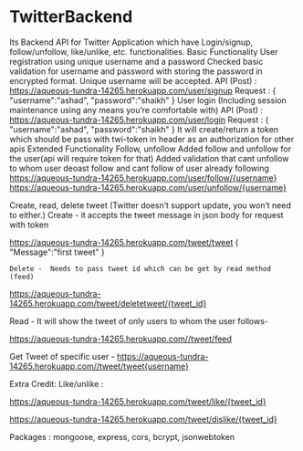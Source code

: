 # TwitterBackend
Its Backend API for Twitter Application which have Login/signup, follow/unfollow, like/unlike, etc. functionalities. 
Basic Functionality 
User registration using unique username and a password
Checked basic validation for username and password with storing the password in encrypted format.
Unique username will be accepted.
API (Post) : https://aqueous-tundra-14265.herokuapp.com/user/signup 
Request :
{			
    "username":"ashad",
    "password":"shaikh"
}
User login (Including session maintenance using any means you’re comfortable with)
	API (Post) : https://aqueous-tundra-14265.herokuapp.com/user/login
Request :
{			
    "username":"ashad",
    "password":"shaikh"
}
	It will create/return a token which should be pass with twi-token   in header as an authorization for other apis
Extended Functionality
Follow, unfollow
Added follow and unfollow for the user(api will require token for that)
Added validation that cant unfollow to whom user deoast follow and cant follow of user already following
 https://aqueous-tundra-14265.herokuapp.com/user/follow/{username}
 https://aqueous-tundra-14265.herokuapp.com/user/unfollow/{username}



Create, read, delete tweet (Twitter doesn’t support update, you won’t need to either.)
Create - it accepts the tweet message in json body for request with token

 https://aqueous-tundra-14265.herokuapp.com/tweet/tweet
{			
    "Message":"first tweet"
}

	Delete -  Needs to pass tweet id which can be get by read method (feed)
 https://aqueous-tundra-14265.herokuapp.com/tweet/deletetweet/{tweet_id}


Read -  It will show the tweet of only users to whom the user follows-

 https://aqueous-tundra-14265.herokuapp.com//tweet/feed

Get Tweet of specific user -
 https://aqueous-tundra-14265.herokuapp.com//tweet/tweet{username}

Extra Credit:
Like/unlike :

 https://aqueous-tundra-14265.herokuapp.com/tweet/like/{tweet_id}

 https://aqueous-tundra-14265.herokuapp.com/tweet/dislike/{tweet_id}

Packages : mongoose, express, cors, bcrypt, jsonwebtoken

